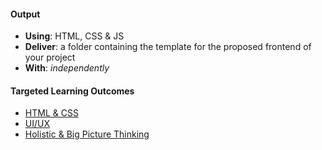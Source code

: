 #### Output
- **Using**: HTML, CSS & JS
- **Deliver**: a folder containing the template for the proposed frontend of your project
- **With**: *independently*

#### Targeted Learning Outcomes
- [HTML & CSS](https://github.com/andela/learningmap/tree/master/Phase-C/Entry-level%20Developer/Curriculum/29%20-%20HTML%20%26%20CSS)
- [UI/UX](https://github.com/andela/learningmap/tree/master/Phase-C/Entry-level%20Developer/Curriculum/36%20-%20UI-UX)
- [Holistic & Big Picture Thinking](https://github.com/andela/learningmap/tree/master/Phase-C/Entry-level%20Developer/Curriculum/10%20-%20Holistic%20%26%20Big%20Picture%20Thinking)